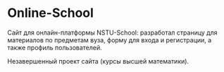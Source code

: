 # Online-School
Сайт для онлайн-платформы NSTU-School: разработал страницу для материалов по предметам вуза, форму для входа и регистрации, а также профиль пользователей.  

Незавершенный проект сайта (курсы высшей математики).
